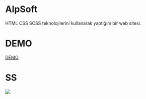 # AlpSoft
HTML CSS SCSS teknolojilerini kullanarak yaptığım bir web sitesi.

# DEMO
[DEMO](https://alpsoft.netlify.app/)

# SS
![](https://media.giphy.com/media/Q5GbALUd3vPVQkV4u4/giphy.gif)
